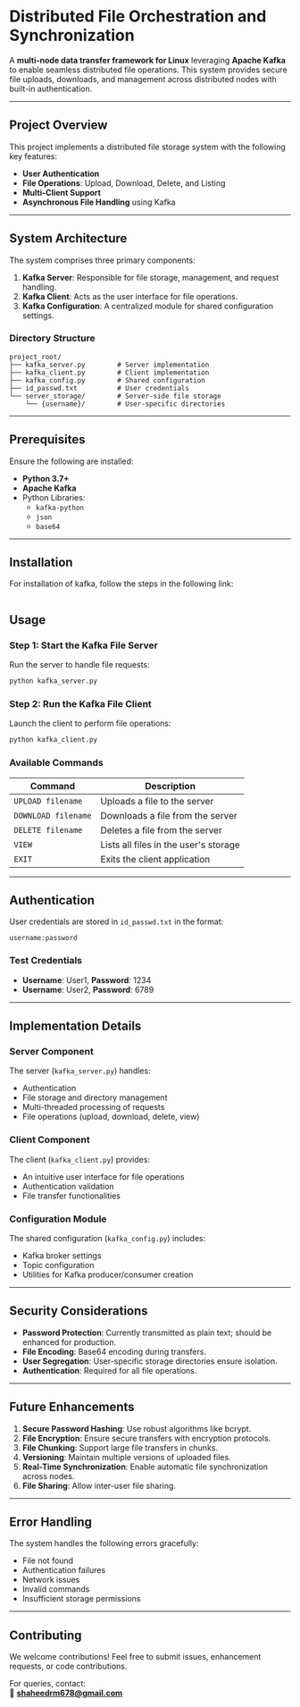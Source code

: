 
# **Distributed File Orchestration and Synchronization**  
A **multi-node data transfer framework for Linux** leveraging **Apache Kafka** to enable seamless distributed file operations. This system provides secure file uploads, downloads, and management across distributed nodes with built-in authentication.  

---

## **Project Overview**  
This project implements a distributed file storage system with the following key features:  
- **User Authentication**  
- **File Operations**: Upload, Download, Delete, and Listing  
- **Multi-Client Support**  
- **Asynchronous File Handling** using Kafka  

---

## **System Architecture**  
The system comprises three primary components:  
1. **Kafka Server**: Responsible for file storage, management, and request handling.  
2. **Kafka Client**: Acts as the user interface for file operations.  
3. **Kafka Configuration**: A centralized module for shared configuration settings.  

### **Directory Structure**  
```
project_root/  
├── kafka_server.py        # Server implementation  
├── kafka_client.py        # Client implementation  
├── kafka_config.py        # Shared configuration  
├── id_passwd.txt          # User credentials  
└── server_storage/        # Server-side file storage  
    └── {username}/        # User-specific directories  
```

---

## **Prerequisites**  
Ensure the following are installed:  
- **Python 3.7+**  
- **Apache Kafka**  
- Python Libraries:  
  - `kafka-python`  
  - `json`  
  - `base64`  

---

## **Installation**  

For installation of kafka, follow the steps in the following link:
``` 

```  

## **Usage**  

### **Step 1: Start the Kafka File Server**  
Run the server to handle file requests:  
```bash  
python kafka_server.py  
```  

### **Step 2: Run the Kafka File Client**  
Launch the client to perform file operations:  
```bash  
python kafka_client.py  
```  

### **Available Commands**  
| **Command**       | **Description**                            |  
|--------------------|--------------------------------------------|  
| `UPLOAD filename`  | Uploads a file to the server               |  
| `DOWNLOAD filename`| Downloads a file from the server           |  
| `DELETE filename`  | Deletes a file from the server             |  
| `VIEW`             | Lists all files in the user's storage      |  
| `EXIT`             | Exits the client application              |  

---

## **Authentication**  
User credentials are stored in `id_passwd.txt` in the format:  
```
username:password  
```  

### **Test Credentials**  
- **Username**: User1, **Password**: 1234  
- **Username**: User2, **Password**: 6789  

---

## **Implementation Details**  

### **Server Component**  
The server (`kafka_server.py`) handles:  
- Authentication  
- File storage and directory management  
- Multi-threaded processing of requests  
- File operations (upload, download, delete, view)  

### **Client Component**  
The client (`kafka_client.py`) provides:  
- An intuitive user interface for file operations  
- Authentication validation  
- File transfer functionalities  

### **Configuration Module**  
The shared configuration (`kafka_config.py`) includes:  
- Kafka broker settings  
- Topic configuration  
- Utilities for Kafka producer/consumer creation  

---

## **Security Considerations**  
- **Password Protection**: Currently transmitted as plain text; should be enhanced for production.  
- **File Encoding**: Base64 encoding during transfers.  
- **User Segregation**: User-specific storage directories ensure isolation.  
- **Authentication**: Required for all file operations.  

---

## **Future Enhancements**  
1. **Secure Password Hashing**: Use robust algorithms like bcrypt.  
2. **File Encryption**: Ensure secure transfers with encryption protocols.  
3. **File Chunking**: Support large file transfers in chunks.  
4. **Versioning**: Maintain multiple versions of uploaded files.  
5. **Real-Time Synchronization**: Enable automatic file synchronization across nodes.  
6. **File Sharing**: Allow inter-user file sharing.  

---

## **Error Handling**  
The system handles the following errors gracefully:  
- File not found  
- Authentication failures  
- Network issues  
- Invalid commands  
- Insufficient storage permissions  

---

## **Contributing**  
We welcome contributions! Feel free to submit issues, enhancement requests, or code contributions.  

For queries, contact:  
📧 **shaheedrm678@gmail.com**  
